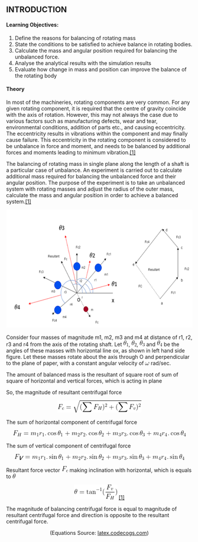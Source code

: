 ## INTRODUCTION<br>

#### Learning Objectives:

  1. Define the reasons for balancing of rotating mass
  2. State the conditions to be satisfied to achieve balance in rotating bodies.
  3. Calculate the mass and angular position required for balancing the unbalanced force.
  4. Analyse the analytical results with the simulation results
  5. Evaluate how change in mass and position can improve the balance of the rotating body


#### Theory
In most of the machineries, rotating components are very common. For any given rotating component, it is required that the centre of gravity coincide with the axis of rotation. However, this may not always the case due to various factors such as manufacturing defects, wear and tear, environmental conditions, addition of parts etc., and causing eccentricity. The eccentricity results in vibrations within the component and may finally cause failure. This eccentricity in the rotating component is considered to be unbalance in force and moment, and needs to be balanced by additional forces and moments leading to minimum vibration.<a href="references.html">[1]</a>


The balancing of rotating mass in single plane along the length of a shaft is a particular case of unbalance. An experiment is carried out to calculate additional mass required for balancing the unbalanced force and their angular position. The purpose of the experiment is to take an unbalanced system with rotating masses and adjust the radius of the outer mass, calculate the mass and angular position in order to achieve a balanced system.<a href="references.html">[1]</a>
<center><img src="images/formula.png" height="320" ></center>

Consider four masses of magnitude m1, m2, m3 and m4 at distance of r1, r2, r3 and r4 from the axis of the rotating shaft. Let <img src="./images/theta1.png" title="\theta_1" />, <img src="./images/theta2.png" title="\theta_2" />, <img src="./images/theta3.png" title="\theta_3" /> and <img src="./images/theta4.png" title="\theta_4" /> be the angles of these masses with horizontal line ox, as shown in left hand side figure. Let these masses rotate about the axis through O and perpendicular to the plane of paper, with a constant angular velocity of <img src="./images/omega.png" title="\omega" /> rad/sec.

The amount of balanced mass is the resultant of square root of sum of square of horizontal and vertical forces, which is acting in plane

So, the magnitude of resultant centrifugal force
<center><img src="./images/fc.png" title="F_c = \sqrt{(\sum{F_H})^2 +(\sum{F_v})^2}" /></center>

The sum of horizontal component of centrifugal force
<center><img src="./images/fh.png" title="F_H = m_1r_1.\cos\theta_1 + m_2r_2.\cos\theta_2+m_3r_3.\cos\theta_3+m_4r_4.\cos\theta_4" /></center>

The sum of vertical component of centrifugal force
<center><img src="./images/eq2.gif" /></center>

Resultant force vector <img src="./images/fc1.png" title="F_c" /> making inclination with horizontal, which is equals to <img src="./images/theta.png" title="\theta" />

<center><img src="./images/thetafinal.png" title="\theta = \tan^{-1}(\frac{F_v}{F_H})" />  <a href="references.html">[1]</a></center>

The magnitude of balancing centrifugal force is equal to magnitude of resultant centrifugal force and direction is opposite to the resultant centrifugal force.<br>
<center>(Equations Source: <a href="http://latex.codecogs.com/">latex.codecogs.com</a>)</center>
